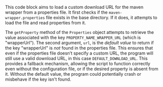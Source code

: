 This code block aims to load a custom download URL for the maven wrapper from a properties file. It first checks if the `maven-wrapper.properties` file exists in the base directory. If it does, it attempts to load the file and read properties from it.

The `getProperty` method of the `Properties` object attempts to retrieve the value associated with the key `PROPERTY_NAME_WRAPPER_URL` (which is "wrapperUrl"). The second argument, `url`, is the *default value* to return if the key "wrapperUrl" is *not* found in the properties file.  This ensures that even if the properties file doesn’t specify a custom URL, the program will still use a valid download URL, in this case `DEFAULT_DOWNLOAD_URL`. This provides a fallback mechanism, allowing the script to function correctly even without the configuration file, or if the desired property is absent from it. Without the default value, the program could potentially crash or misbehave if the key isn't found.